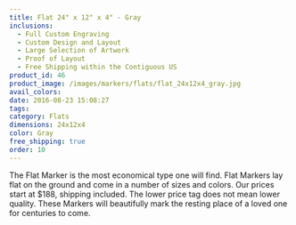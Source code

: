 ```yaml
---
title: Flat 24" x 12" x 4" - Gray
inclusions:
  - Full Custom Engraving
  - Custom Design and Layout
  - Large Selection of Artwork
  - Proof of Layout
  - Free Shipping within the Contiguous US
product_id: 46
product_image: /images/markers/flats/flat_24x12x4_gray.jpg
avail_colors: 
date: 2016-08-23 15:08:27
tags:
category: Flats
dimensions: 24x12x4
color: Gray
free_shipping: true
order: 10
---
```

The Flat Marker is the most economical type one will find. Flat Markers lay flat on the ground and come in a number of sizes and colors. Our prices start at $188, shipping included. The lower price tag does not mean lower quality. These Markers will beautifully mark the resting place of a loved one for centuries to come.